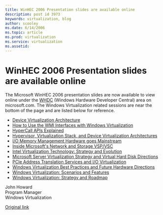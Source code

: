 ```yaml
---
title: WinHEC 2006 Presentation slides are available online
description: post id 3973
keywords: virtualization, blog
author: scooley
ms.date: 6/14/2006
ms.topic: article
ms.prod: virtualization
ms.service: virtualization
ms.assetid: 
---
```


# WinHEC 2006 Presentation slides are available online

The Microsoft WinHEC 2006 presentation slides are now available to view online under the [WHDC](http://www.microsoft.com/whdc/winhec/pres06.mspx) (Windows Hardware Developer Central) area on microsoft.com. The Windows Virtualization related sessions are near the bottom of the page and are listed below for reference.

* [Device Virtualization Architecture](http://download.microsoft.com/download/5/b/9/5b97017b-e28a-4bae-ba48-174cf47d23cd/VIR040_WH06.ppt)
* [How to Use the WMI Interfaces with Windows Virtualization](http://download.microsoft.com/download/5/b/9/5b97017b-e28a-4bae-ba48-174cf47d23cd/VIR043_WH06.ppt)
* [HyperCall APIs Explained](http://download.microsoft.com/download/5/b/9/5b97017b-e28a-4bae-ba48-174cf47d23cd/VIR046_WH06.ppt)
* [Hypervisor, Virtualization Stack, and Device Virtualization Architectures](http://download.microsoft.com/download/5/b/9/5b97017b-e28a-4bae-ba48-174cf47d23cd/VIR046_WH06.ppt)
* [I/O Memory Management Hardware goes Mainstream](http://download.microsoft.com/download/5/b/9/5b97017b-e28a-4bae-ba48-174cf47d23cd/VIR048_WH06.ppt)
* [Inside Microsoft's Network and Storage VSP/VSC](http://download.microsoft.com/download/5/b/9/5b97017b-e28a-4bae-ba48-174cf47d23cd/VIR049_WH06.ppt)
* [Intel Virtualization Technology: Strategy and Evolution](http://download.microsoft.com/download/5/b/9/5b97017b-e28a-4bae-ba48-174cf47d23cd/VIR054_WH06.ppt)
* [Microsoft Server Virtualization Strategy and Virtual Hard Disk Directions](http://download.microsoft.com/download/5/b/9/5b97017b-e28a-4bae-ba48-174cf47d23cd/VIR065_WH06.ppt)
* [PCIe Address Translation Services and I/O Virtualization](http://download.microsoft.com/download/5/b/9/5b97017b-e28a-4bae-ba48-174cf47d23cd/VIR071_WH06.ppt)
* [Windows Virtualization Best Practices and Future Hardware Directions](http://download.microsoft.com/download/5/b/9/5b97017b-e28a-4bae-ba48-174cf47d23cd/VIR124_WH06.ppt)
* [Windows Virtualization: Scenarios and Features](http://download.microsoft.com/download/5/b/9/5b97017b-e28a-4bae-ba48-174cf47d23cd/SER125_WH06.ppt)
* [Windows Virtualization: Strategy and Roadmap](http://download.microsoft.com/download/5/b/9/5b97017b-e28a-4bae-ba48-174cf47d23cd/BUS126_WH06.ppt)

John Howard  
Program Manager  
Windows Virtualization

[Original link](https://blogs.technet.microsoft.com/virtualization/2006/06/14/winhec-2006-presentation-slides-are-available-online/
)